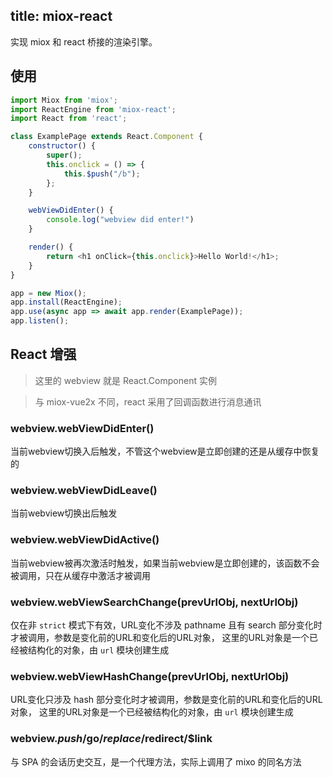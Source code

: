 title: miox-react
---

实现 miox 和 react 桥接的渲染引擎。

## 使用

```javascript
import Miox from 'miox';
import ReactEngine from 'miox-react';
import React from 'react';

class ExamplePage extends React.Component {
    constructor() {
        super();
        this.onclick = () => {
            this.$push("/b");
        };
    }

    webViewDidEnter() {
        console.log("webview did enter!")
    }

    render() {
        return <h1 onClick={this.onclick}>Hello World!</h1>;
    }
}

app = new Miox();
app.install(ReactEngine);
app.use(async app => await app.render(ExamplePage));
app.listen();
```

## React 增强

> 这里的 webview 就是 React.Component 实例

> 与 miox-vue2x 不同，react 采用了回调函数进行消息通讯


### webview.webViewDidEnter()
当前webview切换入后触发，不管这个webview是立即创建的还是从缓存中恢复的

### webview.webViewDidLeave()
当前webview切换出后触发

### webview.webViewDidActive()
当前webview被再次激活时触发，如果当前webview是立即创建的，该函数不会被调用，只在从缓存中激活才被调用

### webview.webViewSearchChange(prevUrlObj, nextUrlObj)
仅在非 `strict` 模式下有效，URL变化不涉及 pathname 且有 search 部分变化时才被调用，参数是变化前的URL和变化后的URL对象，
这里的URL对象是一个已经被结构化的对象，由 `url` 模块创建生成

### webview.webViewHashChange(prevUrlObj, nextUrlObj)
URL变化只涉及 hash 部分变化时才被调用，参数是变化前的URL和变化后的URL对象，
这里的URL对象是一个已经被结构化的对象，由 `url` 模块创建生成

### webview.$push/$go/$replace/$redirect/$link
与 SPA 的会话历史交互，是一个代理方法，实际上调用了 mixo 的同名方法
